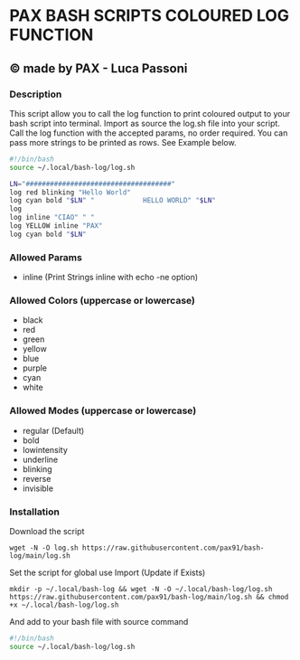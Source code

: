 # PAX BASH SCRIPTS COLOURED LOG FUNCTION
## © made by PAX - Luca Passoni

### Description
This script allow you to call the log function to print coloured output to your bash script into terminal.
Import as source the log.sh file into your script.
Call the log function with the accepted params, no order required.
You can pass more strings to be printed as rows. See Example below.
```bash
#!/bin/bash
source ~/.local/bash-log/log.sh

LN="####################################"
log red blinking "Hello World"
log cyan bold "$LN" "            HELLO WORLD" "$LN"
log 
log inline "CIAO" " "
log YELLOW inline "PAX"
log cyan bold "$LN"
```
### Allowed Params
- inline (Print Strings inline with echo -ne option)
### Allowed Colors (uppercase or lowercase)
- black
- red
- green
- yellow
- blue
- purple
- cyan
- white
### Allowed Modes (uppercase or lowercase)
- regular (Default)
- bold
- lowintensity
- underline
- blinking
- reverse
- invisible
### Installation
Download the script
```
wget -N -O log.sh https://raw.githubusercontent.com/pax91/bash-log/main/log.sh
```
Set the script for global use Import (Update if Exists)
```
mkdir -p ~/.local/bash-log && wget -N -O ~/.local/bash-log/log.sh https://raw.githubusercontent.com/pax91/bash-log/main/log.sh && chmod +x ~/.local/bash-log/log.sh
```
And add to your bash file with source command
```bash
#!/bin/bash
source ~/.local/bash-log/log.sh
```
